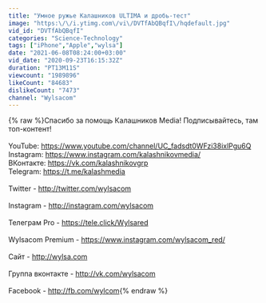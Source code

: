 ```yaml
---
title: "Умное ружье Калашников ULTIMA и дробь-тест"
image: "https:\/\/i.ytimg.com\/vi\/DVTfAbQBqfI\/hqdefault.jpg"
vid_id: "DVTfAbQBqfI"
categories: "Science-Technology"
tags: ["iPhone","Apple","wylsa"]
date: "2021-06-08T08:24:00+03:00"
vid_date: "2020-09-23T16:15:32Z"
duration: "PT13M11S"
viewcount: "1989896"
likeCount: "84683"
dislikeCount: "7473"
channel: "Wylsacom"
---
```

{% raw %}Спасибо за помощь Калашников Media! Подписывайтесь, там топ-контент!<br /><br />YouTube: <a rel="nofollow" target="blank" href="https://www.youtube.com/channel/UC_fadsdt0WFzi38ixlPgu6Q">https://www.youtube.com/channel/UC_fadsdt0WFzi38ixlPgu6Q</a><br />Instagram: <a rel="nofollow" target="blank" href="https://www.instagram.com/kalashnikovmedia/">https://www.instagram.com/kalashnikovmedia/</a><br />ВКонтакте: <a rel="nofollow" target="blank" href="https://vk.com/kalashnikovgrp">https://vk.com/kalashnikovgrp</a><br />Telegram: <a rel="nofollow" target="blank" href="https://t.me/kalashmedia">https://t.me/kalashmedia</a><br /><br />Twitter - <a rel="nofollow" target="blank" href="http://twitter.com/wylsacom">http://twitter.com/wylsacom</a><br /><br />Instagram - <a rel="nofollow" target="blank" href="http://instagram.com/wylsacom">http://instagram.com/wylsacom</a><br /><br />Телеграм Pro - <a rel="nofollow" target="blank" href="https://tele.click/Wylsared">https://tele.click/Wylsared</a><br /><br />Wylsacom Premium - <a rel="nofollow" target="blank" href="https://www.instagram.com/wylsacom_red/">https://www.instagram.com/wylsacom_red/</a><br /><br />Сайт - <a rel="nofollow" target="blank" href="http://wylsa.com">http://wylsa.com</a><br /><br />Группа вконтакте - <a rel="nofollow" target="blank" href="http://vk.com/wylsacom">http://vk.com/wylsacom</a><br /><br />Facebook - <a rel="nofollow" target="blank" href="http://fb.com/wylcom">http://fb.com/wylcom</a>{% endraw %}
